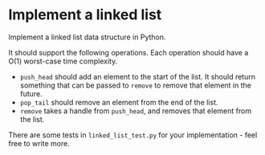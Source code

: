 # Implement a linked list

Implement a linked list data structure in Python.

It should support the following operations. Each operation should have a O(1) worst-case time complexity.

* `push_head` should add an element to the start of the list. It should return something that can be passed to `remove` to remove that element in the future.
* `pop_tail` should remove an element from the end of the list.
* `remove` takes a handle from `push_head`, and removes that element from the list.

There are some tests in `linked_list_test.py` for your implementation - feel free to write more.
